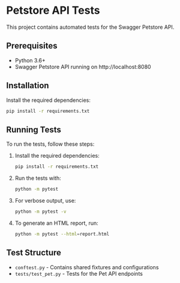 # Petstore API Tests

This project contains automated tests for the Swagger Petstore API.

## Prerequisites

- Python 3.6+
- Swagger Petstore API running on http://localhost:8080

## Installation

Install the required dependencies:

```bash
pip install -r requirements.txt
```

## Running Tests

To run the tests, follow these steps:

1. Install the required dependencies:
   ```bash
   pip install -r requirements.txt
   ```

2. Run the tests with:
   ```bash
   python -m pytest
   ```

3. For verbose output, use:
   ```bash
   python -m pytest -v
   ```

4. To generate an HTML report, run:
   ```bash
   python -m pytest --html=report.html
   ```

## Test Structure

- `conftest.py` - Contains shared fixtures and configurations
- `tests/test_pet.py` - Tests for the Pet API endpoints 